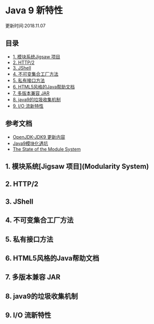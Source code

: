 Java 9 新特性
===
更新时间:2018.11.07


目录
---
<!-- TOC depthFrom:2 updateOnSave:false -->

- [1. 模块系统Jigsaw 项目](#1-%E6%A8%A1%E5%9D%97%E7%B3%BB%E7%BB%9Fjigsaw-%E9%A1%B9%E7%9B%AE)
- [2. HTTP/2](#2-http2)
- [3. JShell](#3-jshell)
- [4. 不可变集合工厂方法](#4-%E4%B8%8D%E5%8F%AF%E5%8F%98%E9%9B%86%E5%90%88%E5%B7%A5%E5%8E%82%E6%96%B9%E6%B3%95)
- [5. 私有接口方法](#5-%E7%A7%81%E6%9C%89%E6%8E%A5%E5%8F%A3%E6%96%B9%E6%B3%95)
- [6. HTML5风格的Java帮助文档](#6-html5%E9%A3%8E%E6%A0%BC%E7%9A%84java%E5%B8%AE%E5%8A%A9%E6%96%87%E6%A1%A3)
- [7. 多版本兼容 JAR](#7-%E5%A4%9A%E7%89%88%E6%9C%AC%E5%85%BC%E5%AE%B9-jar)
- [8. java9的垃圾收集机制](#8-java9%E7%9A%84%E5%9E%83%E5%9C%BE%E6%94%B6%E9%9B%86%E6%9C%BA%E5%88%B6)
- [9. I/O 流新特性](#9-io-%E6%B5%81%E6%96%B0%E7%89%B9%E6%80%A7)

<!-- /TOC -->


参考文档
---

* [OpenJDK-JDK9 更新内容](http://openjdk.java.net/projects/jdk9/)
* [Java9模块化遇坑](https://yq.aliyun.com/articles/618778#21)
* [The State of the Module System](http://openjdk.java.net/projects/jigsaw/spec/sotms/?spm=a2c4e.11153940.blogcont618778.8.2ab539ad9FxAT4#automatic-modules)


## 1. 模块系统[Jigsaw 项目](Modularity System)




## 2. HTTP/2


## 3. JShell


## 4. 不可变集合工厂方法

## 5. 私有接口方法

## 6. HTML5风格的Java帮助文档


## 7. 多版本兼容 JAR


## 8. java9的垃圾收集机制


## 9. I/O 流新特性








